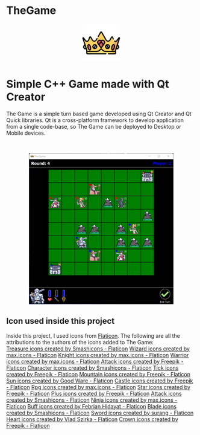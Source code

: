 # TheGame




<p align="center">
  <img src="/TheGame/src/img/crown.png" widht=100 height=100>
</p>

<h1> Simple C++ Game made with Qt Creator </h1>

The Game is a simple turn based game developed using Qt Creator and Qt Quick libraries. Qt is a cross-platform framework to develop application from a single code-base, so The Game can be deployed to Desktop or Mobile devices.

<br>

<p align="center">
  <img src="/TheGame/src/img/screen.png" widht=400 height=400>
</p>


<h2>Icon used inside this project</h2>

Inside this project, I used icons from <a href="https://www.flaticon.com/">Flaticon</a>. The following are all the attributions to the authors of the icons added to The Game:
<br>
<a href="https://www.flaticon.com/free-icons/treasure" title="treasure icons">Treasure icons created by Smashicons - Flaticon</a>
<a href="https://www.flaticon.com/free-icons/wizard" title="wizard icons">Wizard icons created by max.icons - Flaticon</a>
<a href="https://www.flaticon.com/free-icons/knight" title="knight icons">Knight icons created by max.icons - Flaticon</a>
<a href="https://www.flaticon.com/free-icons/warrior" title="warrior icons">Warrior icons created by max.icons - Flaticon</a>
<a href="https://www.flaticon.com/free-icons/attack" title="attack icons">Attack icons created by Freepik - Flaticon</a>
<a href="https://www.flaticon.com/free-icons/character" title="character icons">Character icons created by Smashicons - Flaticon</a>
<a href="https://www.flaticon.com/free-icons/tick" title="tick icons">Tick icons created by Freepik - Flaticon</a>
<a href="https://www.flaticon.com/free-icons/mountain" title="mountain icons">Mountain icons created by Freepik - Flaticon</a>
<a href="https://www.flaticon.com/free-icons/sun" title="sun icons">Sun icons created by Good Ware - Flaticon</a>
<a href="https://www.flaticon.com/free-icons/castle" title="castle icons">Castle icons created by Freepik - Flaticon</a>
<a href="https://www.flaticon.com/free-icons/rpg" title="rpg icons">Rpg icons created by max.icons - Flaticon</a>
<a href="https://www.flaticon.com/free-icons/star" title="star icons">Star icons created by Freepik - Flaticon</a>
<a href="https://www.flaticon.com/free-icons/plus" title="plus icons">Plus icons created by Freepik - Flaticon</a>
<a href="https://www.flaticon.com/free-icons/attack" title="attack icons">Attack icons created by Smashicons - Flaticon</a>
<a href="https://www.flaticon.com/free-icons/ninja" title="ninja icons">Ninja icons created by max.icons - Flaticon</a>
<a href="https://www.flaticon.com/free-icons/buff" title="buff icons">Buff icons created by Febrian Hidayat - Flaticon</a>
<a href="https://www.flaticon.com/free-icons/blade" title="blade icons">Blade icons created by Smashicons - Flaticon</a>
<a href="https://www.flaticon.com/free-icons/sword" title="sword icons">Sword icons created by surang - Flaticon</a>
<a href="https://www.flaticon.com/free-icons/heart" title="heart icons">Heart icons created by Vlad Szirka - Flaticon</a>
<a href="https://www.flaticon.com/free-icons/crown" title="crown icons">Crown icons created by Freepik - Flaticon</a>
